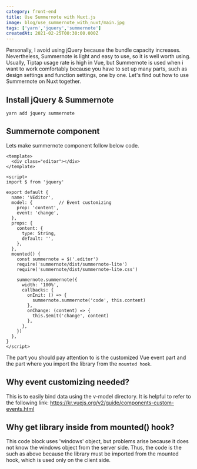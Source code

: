 ```yaml
---
category: front-end
title: Use Summernote with Nuxt.js 
image: blog/use_summernote_with_nuxt/main.jpg
tags: ['yarn','jquery','summernote']
createdAt: 2021-02-25T00:30:00.000Z
---
```


<v-image src="blog/use_summernote_with_nuxt/main.jpg"></v-image>

Personally, I avoid using jQuery because the bundle capacity increases.
Nevertheless, Summernote is light and easy to use, so it is well worth using.
Usually, Tiptap usage rate is high in Vue,
but Summernote is used when i want to work comfortably because you have to set up many parts,
such as design settings and function settings, one by one.
Let's find out how to use Summernote on Nuxt together.
<!--more-->

## Install jQuery & Summernote
```shell
yarn add jquery summernote
```
## Summernote component
Lets make summernote component follow below code.
```vue
<template>
  <div class="editor"></div>
</template>

<script>
import $ from 'jquery'

export default {
  name: 'VEditor',
  model: {          // Event customizing
    prop: 'content',
    event: 'change',
  },
  props: {
    content: {
      type: String,
      default: '',
    },
  },
  mounted() {
    const summernote = $('.editor')
    require('summernote/dist/summernote-lite')
    require('summernote/dist/summernote-lite.css')

    summernote.summernote({
      width: '100%',
      callbacks: {
        onInit: () => {
          summernote.summernote('code', this.content)
        },
        onChange: (content) => {
          this.$emit('change', content)
        },
      },
    })
  },
}
</script>
```
The part you should pay attention to is the customized Vue event part
and the part where you import the library from the `mounted hook`.

## Why event customizing needed?
This is to easily bind data using the v-model directory.
It is helpful to refer to the following link:
https://kr.vuejs.org/v2/guide/components-custom-events.html

## Why get library inside from mounted() hook?
This code block uses 'windows' object, but problems arise
because it does not know the windows object from the server side.
Thus, the code is the such as above because the library must be
imported from the mounted hook, which is used only on the client side.
